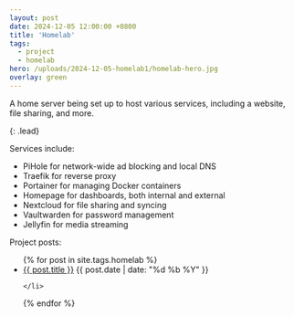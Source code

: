 ```yaml
---
layout: post
date: 2024-12-05 12:00:00 +0800
title: 'Homelab'
tags:
  - project
  - homelab
hero: /uploads/2024-12-05-homelab1/homelab-hero.jpg
overlay: green
---
```


A home server being set up to host various services, including a website, file sharing, and more.

{: .lead}

Services include:

- PiHole for network-wide ad blocking and local DNS
- Traefik for reverse proxy
- Portainer for managing Docker containers
- Homepage for dashboards, both internal and external
- Nextcloud for file sharing and syncing
- Vaultwarden for password management
- Jellyfin for media streaming

Project posts:
<ul>
  {% for post in site.tags.homelab %}
    <li>
      <a href="{{ post.url }}">{{ post.title }}</a>
      <span>{{ post.date | date: "%d %b %Y" }}</span>
      
    </li>
  {% endfor %}
</ul>